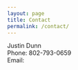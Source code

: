 ```yaml
---
layout: page
title: Contact
permalink: /contact/
---
```


<p>
Justin Dunn<br>
Phone: 802-793-0659<br>
Email: <a href="mailto:Dunnjustin@gmail.com">
</p>
